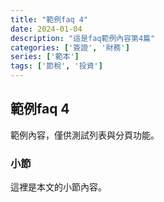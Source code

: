 ```yaml
---
title: "範例faq 4"
date: 2024-01-04
description: "這是faq範例內容第4篇"
categories: ['簽證', '財務']
series: ['範本']
tags: ['節稅', '投資']
---
```


## 範例faq 4

範例內容，僅供測試列表與分頁功能。

### 小節
這裡是本文的小節內容。